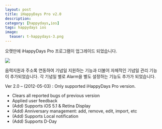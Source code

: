 ```yaml
---
layout: post
title: iHappyDays Pro v2.0
description: 
category: [happydays,ios]
tags: happydays ios
image:
  teaser: t-happydays-3.png
---
```


오랫만에 iHappyDays Pro 프로그램이 업그레이드 되었습니다.

![](http://farm8.staticflickr.com/7200/13169950545_80617d43f2_o.png)

음력지원과 주소록 연동하여 기념일 지원하는 기능과 더불어 자체적인 기념일 관리 기능이
추가되었습니다. 각 기념일 별로 Alarm을 별도 설정하는 기능도 추가가 되었습니다.

Ver 2.0 – (2012-05-03) : Only supported iHappyDays Pro version.

  * Clears all reported bugs of previous version
  * Applied user feedback
  * (Add) Supports iOS 5.1 &amp; Retina Display
  * (Add) Anniversary management: add, remove, edit, import, etc
  * (Add) Supports Local notification
  * (Add) Supports D-Day  
